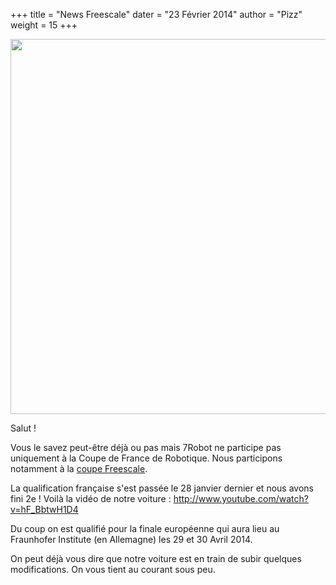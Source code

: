 +++
title = "News Freescale"
dater = "23 Février 2014"
author = "Pizz"
weight = 15
+++

<p>
	<img src="/img/articles/IMG_20140128_135550.jpg" width="600"/></p>
<p>
	Salut !</p>
<p>
	Vous le savez peut-&ecirc;tre d&eacute;j&agrave; ou pas mais 7Robot ne participe pas uniquement &agrave; la Coupe de France de Robotique. Nous participons notamment &agrave; la <a href="http://www.freescale.com/webapp/sps/site/overview.jsp?code=UNIV_SMARTCAR_HM">coupe Freescale</a>.</p>
<p>
	La qualification fran&ccedil;aise s&#39;est pass&eacute;e le 28 janvier dernier et nous avons fini 2e ! Voil&agrave; la vid&eacute;o de notre voiture : <a href="http://www.youtube.com/watch?v=hF_BbtwH1D4">http://www.youtube.com/watch?v=hF_BbtwH1D4</a></p>
<p>
	Du coup on est qualifi&eacute; pour la finale europ&eacute;enne qui aura lieu au Fraunhofer Institute (en Allemagne) les 29 et 30 Avril 2014.</p>
<p>
	On peut d&eacute;j&agrave; vous dire que notre voiture est en train de subir quelques modifications. On vous tient au courant sous peu.</p>
